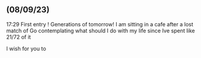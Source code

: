 ## (08/09/23)

17:29
First entry ! 
Generations of tomorrow! 
I am sitting in a cafe after a lost match of Go contemplating what should I do with my life since Ive spent like 21/72 of it

I wish for you to 